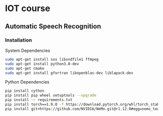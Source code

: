 # IOT course


## Automatic Speech Recognition

### Installation

System Dependencies

```sh
sudo apt-get install sox libsndfile1 ffmpeg
sudo apt-get install python3.8-dev
sudo apt-get cmake
sudo apt-get install gfortran libopenblas-dev liblapack-dev
```

Python Dependencies

```sh
pip install cython
pip install pip wheel setuptools --upgrade
pip install -r requirements.txt
pip install torch==1.9.0 -f https://download.pytorch.org/whl/torch_stable.html
pip install git+https://github.com/NVIDIA/NeMo.git@r1.12.0#egg=nemo_toolkit[all]
```
